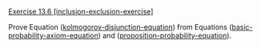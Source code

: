 [Exercise 13.6 \[inclusion-exclusion-exercise\]](13-6/)

Prove
Equation ([kolmogorov-disjunction-equation](#/)) from
Equations ([basic-probability-axiom-equation](#/))
and ([proposition-probability-equation](#/)).
